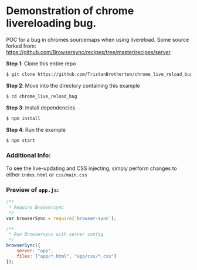 # Demonstration of chrome livereloading bug.
POC for a bug in chromes sourcemaps when using livereload.
Some source forked from: https://github.com/Browsersync/recipes/tree/master/recipes/server

**Step 1**: Clone this entire repo
```bash
$ git clone https://github.com/TristanBrotherton/chrome_live_reload_bug.git
```

**Step 2**: Move into the directory containing this example
```bash
$ cd chrome_live_reload_bug
```

**Step 3**: Install dependencies
```bash
$ npm install
```

**Step 4**: Run the example
```bash
$ npm start
```

### Additional Info:



To see the live-updating and CSS injecting, simply perform changes to either `index.html` or `css/main.css`

### Preview of `app.js`:
```js
/**
 * Require Browsersync
 */
var browserSync = require('browser-sync');

/**
 * Run Browsersync with server config
 */
browserSync({
    server: "app",
    files: ["app/*.html", "app/css/*.css"]
});
```
